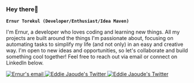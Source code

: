 ### Hey there👋


**`Ernur Torekul (Developer/Enthusiast/Idea Maven)`**


I'm Ernur, a developer who loves coding and learning new things. All my projects are built around the things I'm passionate about, focusing on automating tasks to simplify my life (and not only) in an easy and creative way. I'm open to new ideas and opportunities, so let's collaborate and build something cool together! Feel free to reach out via email or connect on LinkedIn below.  

<p align="left">
      <a href="mailto:ernurtorekul@gmail.com">
            <img src="https://img.shields.io/badge/Gmail-D14836?style=for-the-badge&logo=gmail&logoColor=white" alt="Ernur's email"/>
      </a>
      <a href="http://twitter.com/eddiejaoude">
          <img src="https://img.shields.io/badge/follow-%40eddiejaoude%20130k+-1DA1F2?label=Linkedin&logo=linkedin&style=for-the-badge&color=blue" alt="Eddie Jaoude's Twitter"/>
      </a>
      <a href="http://twitter.com/eddiejaoude">
          <img src="https://img.shields.io/badge/follow-%40eddiejaoude%20130k+-1DA1F2?label=Twitter&logo=twitter&style=for-the-badge&color=blue" alt="Eddie Jaoude's Twitter"/>
      </a>
</p>
